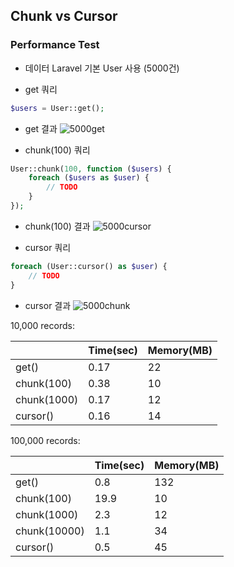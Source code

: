 ## Chunk vs Cursor


### Performance Test

- 데이터 Laravel 기본 User 사용 (5000건)

* get 쿼리
```php
$users = User::get();
```

* get 결과
![5000get](https://user-images.githubusercontent.com/14510347/53956666-97517380-411f-11e9-871a-64d11bbbdb99.png)

* chunk(100) 쿼리
```php
User::chunk(100, function ($users) {
    foreach ($users as $user) {
        // TODO
    }
});
```

* chunk(100) 결과
![5000cursor](https://user-images.githubusercontent.com/14510347/53956698-a9cbad00-411f-11e9-9728-1cf5994ad842.png)

* cursor 쿼리
```php
foreach (User::cursor() as $user) {
    // TODO
}
```

* cursor 결과
![5000chunk](https://user-images.githubusercontent.com/14510347/53956712-b2bc7e80-411f-11e9-962a-3f49967bfab2.png)

10,000 records:

|           |Time(sec) |Memory(MB) |
|-------------|-----------|------------|
| get()       |      0.17 |         22 |
| chunk(100)  |      0.38 |         10 |
| chunk(1000) |      0.17 |         12 |
| cursor()    |      0.16 |         14 |


100,000 records:

|           |Time(sec) |Memory(MB) |
|--------------|-------------|-----------|
|get()         |        0.8  |     132   |
| chunk(100)   |       19.9  |      10   |
| chunk(1000)  |        2.3  |      12   |
| chunk(10000) |        1.1  |      34   |
| cursor()     |        0.5  |      45   |
